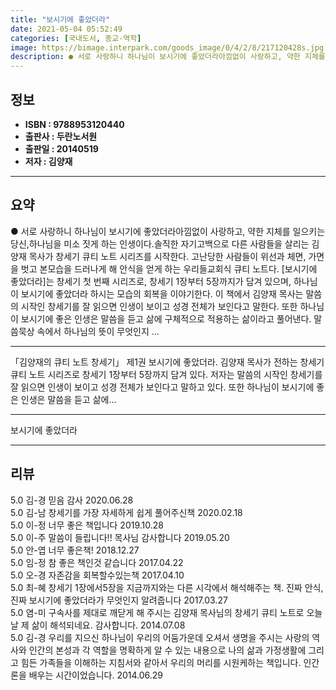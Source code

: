 ```yaml
---
title: "보시기에 좋았더라"
date: 2021-05-04 05:52:49
categories: [국내도서, 종교-역학]
image: https://bimage.interpark.com/goods_image/0/4/2/8/217120428s.jpg
description: ● 서로 사랑하니 하나님이 보시기에 좋았더라아낌없이 사랑하고, 약한 지체를 일으키는 당신,하나님을 미소 짓게 하는 인생이다.솔직한 자기고백으로 다른 사람들을 살리는 김양재 목사가 창세기 큐티 노트 시리즈를 시작한다. 고난당한 사람들이 위선과 체면, 가면을 벗고 본모습을 드러나게 해 안
---
```


## **정보**

- **ISBN : 9788953120440**
- **출판사 : 두란노서원**
- **출판일 : 20140519**
- **저자 : 김양재**

------



## **요약**

●  서로 사랑하니 하나님이 보시기에 좋았더라아낌없이 사랑하고, 약한 지체를 일으키는 당신,하나님을 미소 짓게 하는 인생이다.솔직한 자기고백으로 다른 사람들을 살리는 김양재 목사가 창세기 큐티 노트 시리즈를 시작한다. 고난당한 사람들이 위선과 체면, 가면을 벗고 본모습을 드러나게 해 안식을 얻게 하는 우리들교회식 큐티 노트다. [보시기에 좋았더라]는 창세기 첫 번째 시리즈로, 창세기 1장부터 5장까지가 담겨 있으며, 하나님이 보시기에 좋았더라 하시는 모습의 회복을 이야기한다. 이 책에서 김양재 목사는 말씀의 시작인 창세기를 잘 읽으면 인생이 보이고 성경 전체가 보인다고 말한다. 또한 하나님이 보시기에 좋은 인생은 말씀을 듣고 삶에 구체적으로 적용하는 삶이라고 풀어낸다. 말씀묵상 속에서 하나님의 뜻이 무엇인지 ...

------

「김양재의 큐티 노트 창세기」 제1권  보시기에 좋았더라. 김양재 목사가 전하는 창세기 큐티 노트 시리즈로 창세기 1장부터 5장까지 담겨 있다. 저자는 말씀의 시작인 창세기를 잘 읽으면 인생이 보이고 성경 전체가 보인다고 말하고 있다. 또한 하나님이 보시기에 좋은 인생은 말씀을 듣고 삶에... 

------


보시기에 좋았더라 

------


## **리뷰** 

5.0 김-경 믿음 감사 2020.06.28 <br/>5.0 김-남 창세기를 가장 자세하게 쉽게 풀어주신책 2020.02.18 <br/>5.0 이-정 너무  좋은 책입니다 2019.10.28 <br/>5.0 이-주 말씀이 들립니다!! 목사님 감사합니다 2019.05.20 <br/>5.0 안-엽 너무 좋은책! 2018.12.27 <br/>5.0 임-정 참 좋은 책인것 같습니다  2017.04.22 <br/>5.0 오-경 자존감을 회복할수있는책 2017.04.10 <br/>5.0 최-혜 창세기 1장에서5장을 지금까지와는 다른 시각에서 해석해주는 책. 진짜 안식, 진짜 보시기에 좋았더라가 무엇인지 알려줍니다 2017.03.27 <br/>5.0 염-미 구속사를 제대로 깨닫게 해 주시는 김양재 목사님의 창세기 큐티 노트로 오늘날 제 삶이 해석되네요. 감사합니다. 2014.07.08 <br/>5.0 김-경 우리를 지으신 하나님이 우리의 어둠가운데 오셔서 생명을 주시는 사랑의 역사와 인간의 본성과 각 역할을 명확하게 알 수 있는 내용으로 나의 삶과 가정생활에 그리고 힘든 가족들을 이해하는 지침서와 같아서 우리의 머리를 시원케하는 책입니다. 인간론을 배우는 시간이었습니다. 2014.06.29 <br/>